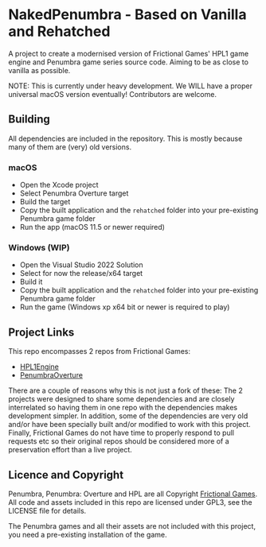 NakedPenumbra - Based on Vanilla and Rehatched
==============
A project to create a modernised version of Frictional Games' HPL1 game engine and Penumbra game series source code.  Aiming to be as close to vanilla as possible.

NOTE: This is currently under heavy development.  We WILL have a proper universal macOS version eventually!  Contributors are welcome.

Building
--------
All dependencies are included in the repository. This is mostly because many of them are (very) old versions.

### macOS

* Open the Xcode project
* Select Penumbra Overture target
* Build the target
* Copy the built application and the `rehatched` folder into your pre-existing Penumbra game folder
* Run the app (macOS 11.5 or newer required)

### Windows (WIP)

* Open the Visual Studio 2022 Solution
* Select for now the release/x64 target 
* Build it
* Copy the built application and the `rehatched` folder into your pre-existing Penumbra game folder
* Run the game (Windows xp x64 bit or newer is required to play)


Project Links
-------------
This repo encompasses 2 repos from Frictional Games:

* [HPL1Engine](https://github.com/FrictionalGames/HPL1Engine)
* [PenumbraOverture](https://github.com/FrictionalGames/PenumbraOverture)

There are a couple of reasons why this is not just a fork of these:
The 2 projects were designed to share some dependencies and are closely interrelated
so having them in one repo with the dependencies makes development simpler. In addition,
some of the dependencies are very old and/or have been specially built and/or modified
to work with this project. Finally, Frictional Games do not have time to properly
respond to pull requests etc so their original repos should be considered more of
a preservation effort than a live project.

Licence and Copyright
---------------------
Penumbra, Penumbra: Overture and HPL are all Copyright [Frictional Games](https://frictionalgames.com/). 
All code and assets included in this repo are licensed under GPL3, see the LICENSE file for details.

The Penumbra games and all their assets are not included with this project,
you need a pre-existing installation of the game.